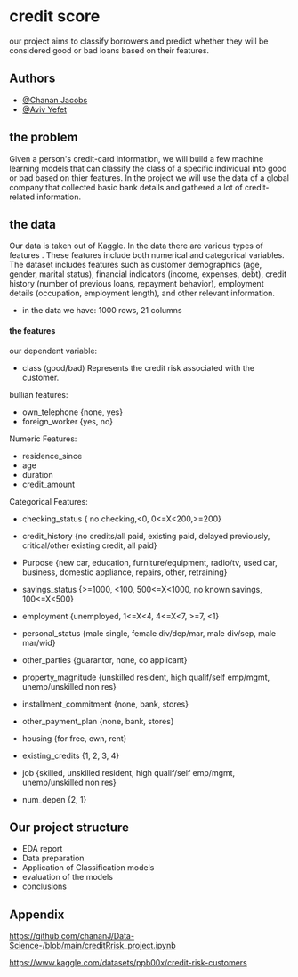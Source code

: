 
# credit score

our project aims to classify borrowers and predict whether they will be considered good or bad loans based on their features.


## Authors

- [@Chanan Jacobs](https://github.com/chananJ)
- [@Aviv Yefet](https://github.com/avivyefet)



## the problem
Given a person's credit-card information, we will build a few machine learning models that can classify the class of a specific individual into good or bad based on thier features.
In the project we will use the data of a global company that collected basic bank details and gathered a lot of credit-related information.


## the data
Our data is taken out of Kaggle. In the data there are various types of features . These features include both numerical and categorical variables. The dataset includes features such as customer demographics (age, gender, marital status), financial indicators (income, expenses, debt), credit history (number of previous loans, repayment behavior), employment details (occupation, employment length), and other relevant information.
- in the data we have: 1000 rows, 21 columns

#### the features
our dependent variable:
- class (good/bad) Represents the credit risk associated with the customer.

bullian features:
- own_telephone {none, yes}
- foreign_worker {yes, no}

Numeric Features:
- residence_since
- age
- duration
- credit_amount 

 Categorical Features:
- checking_status { no checking,<0, 0<=X<200,>=200}
- credit_history {no credits/all paid, existing paid, delayed previously, critical/other existing credit, all paid}
- Purpose {new car, education, furniture/equipment, radio/tv, used car, business, domestic appliance, repairs, other, retraining}
- savings_status {>=1000, <100, 500<=X<1000, no known savings, 100<=X<500}
- employment {unemployed, 1<=X<4, 4<=X<7, >=7, <1}
- personal_status {male single, female div/dep/mar, male div/sep, male mar/wid}
- other_parties {guarantor, none, co applicant}
- property_magnitude {unskilled resident, high qualif/self emp/mgmt, unemp/unskilled non res}
- installment_commitment {none, bank, stores}

- other_payment_plan  {none, bank, stores}
- housing {for free, own, rent}
- existing_credits {1, 2, 3, 4}
- job {skilled, unskilled resident, high qualif/self emp/mgmt, unemp/unskilled non res}
- num_depen {2, 1}



## Our project structure
- EDA report
- Data preparation 
- Application of Classification models
- evaluation of the models
- conclusions


## Appendix




 https://github.com/chananJ/Data-Science-/blob/main/creditRrisk_project.ipynb

 https://www.kaggle.com/datasets/ppb00x/credit-risk-customers
